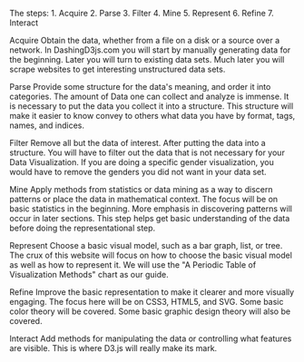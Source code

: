 The steps:
    1.  Acquire
    2.  Parse
    3.  Filter
    4.  Mine
    5.  Represent
    6.  Refine
    7.  Interact

 Acquire
 Obtain the data, whether from a file on a disk or a source over a network.
In DashingD3js.com you will start by manually generating data for the beginning. Later you will turn to existing data sets. Much later you will scrape websites to get interesting unstructured data sets.

Parse
 Provide some structure for the data's meaning, and order it into categories.
The amount of Data one can collect and analyze is immense. It is necessary to put the data you collect it into a structure. This structure will make it easier to know convey to others what data you have by format, tags, names, and indices.

Filter
 Remove all but the data of interest.
After putting the data into a structure. You will have to filter out the data that is not necessary for your Data Visualization. If you are doing a specific gender visualization, you would have to remove the genders you did not want in your data set.

Mine
 Apply methods from statistics or data mining as a way to discern patterns or place the data in mathematical context.
The focus will be on basic statistics in the beginning. More emphasis in discovering patterns will occur in later sections. This step helps get basic understanding of the data before doing the representational step.

Represent
 Choose a basic visual model, such as a bar graph, list, or tree.
The crux of this website will focus on how to choose the basic visual model as well as how to represent it. We will use the "A Periodic Table of Visualization Methods" chart as our guide.

Refine
 Improve the basic representation to make it clearer and more visually engaging.
The focus here will be on CSS3, HTML5, and SVG. Some basic color theory will be covered. Some basic graphic design theory will also be covered.

Interact
 Add methods for manipulating the data or controlling what features are visible.
This is where D3.js will really make its mark.
